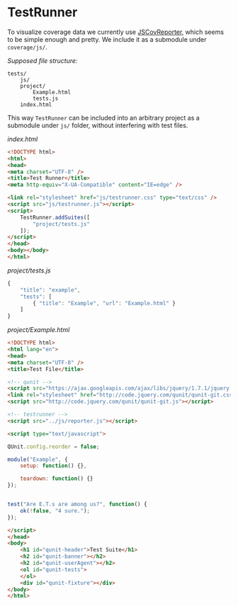 TestRunner
==========

To visualize coverage data we currently use [JSCovReporter](https://github.com/jayarjo/JSCovReporter), which seems to be simple enough and pretty. We include it as a submodule under `coverage/js/`.

*Supposed file structure:*

```
tests/
	js/
	project/
		Example.html
		tests.js
	index.html
```

This way `TestRunner` can be included into an arbitrary project as a submodule under `js/` folder, without interfering with test files.

*index.html*

```html
<!DOCTYPE html>
<html>
<head>
<meta charset="UTF-8" />
<title>Test Runner</title>
<meta http-equiv="X-UA-Compatible" content="IE=edge" />

<link rel="stylesheet" href="js/testrunner.css" type="text/css" />
<script src="js/testrunner.js"></script>
<script>
	TestRunner.addSuites([
		"project/tests.js"
	]);
</script>
</head>
<body></body>
</html>
```

*project/tests.js*

```javascript
{
	"title": "example",
	"tests": [
		{ "title": "Example", "url": "Example.html" }
	]
}
``` 

*project/Example.html*

```html
<!DOCTYPE html>
<html lang="en">
<head>
<meta charset="UTF-8" />
<title>Test File</title>

<!-- qunit -->
<script src="https://ajax.googleapis.com/ajax/libs/jquery/1.7.1/jquery.min.js"></script>
<link rel="stylesheet" href="http://code.jquery.com/qunit/qunit-git.css" type="text/css" />
<script src="http://code.jquery.com/qunit/qunit-git.js"></script>

<!-- testrunner -->
<script src="../js/reporter.js"></script>

<script type="text/javascript">

QUnit.config.reorder = false;

module("Example", {
	setup: function() {},

	teardown: function() {}
});


test("Are E.T.s are among us?", function() {
	ok(!false, "4 sure.");
});

</script>
</head>
<body>
	<h1 id="qunit-header">Test Suite</h1>
	<h2 id="qunit-banner"></h2>
	<h2 id="qunit-userAgent"></h2>
	<ol id="qunit-tests">
	</ol>
    <div id="qunit-fixture"></div>
</body>
</html>
```
